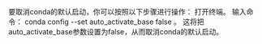 要取消conda的默认启动，你可以按照以下步骤进行操作： 打开终端。 输入命令： conda config --set auto_activate_base false 。 这将把auto_activate_base参数设置为false，从而取消conda的默认启动。